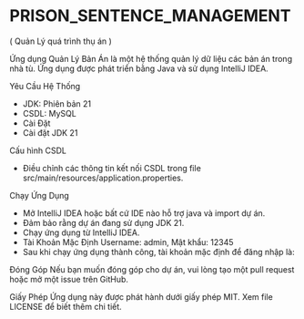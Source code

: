 # PRISON_SENTENCE_MANAGEMENT
( Quản Lý quá trình thụ án ) 

Ứng dụng Quản Lý Bản Án là một hệ thống quản lý dữ liệu các bản án trong nhà tù. Ứng dụng được phát triển bằng Java và sử dụng IntelliJ IDEA.

Yêu Cầu Hệ Thống
  -  JDK: Phiên bản 21
  -  CSDL: MySQL
  -  Cài Đặt
  -  Cài đặt JDK 21

Cấu hình CSDL
  -  Điều chỉnh các thông tin kết nối CSDL trong file src/main/resources/application.properties.
    
Chạy Ứng Dụng
  -  Mở IntelliJ IDEA hoặc bất cứ IDE nào hỗ trợ java và import dự án.
  -  Đảm bảo rằng dự án đang sử dụng JDK 21.
  -  Chạy ứng dụng từ IntelliJ IDEA.
  -  Tài Khoản Mặc Định Username: admin, Mật khẩu: 12345
  -  Sau khi chạy ứng dụng thành công, tài khoản mặc định để đăng nhập là:


Đóng Góp
Nếu bạn muốn đóng góp cho dự án, vui lòng tạo một pull request hoặc mở một issue trên GitHub.

Giấy Phép
Ứng dụng này được phát hành dưới giấy phép MIT. Xem file LICENSE để biết thêm chi tiết.
